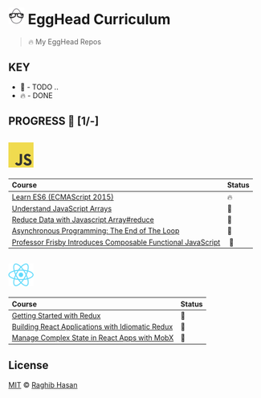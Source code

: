 # ![🥚 EH](./eH-logo.png) EggHead  Curriculum

> 🔥 My EggHead Repos

## KEY
* 🚧 - TODO ..
* 🔥 - DONE

## PROGRESS 🚀 [1/-]

## ![JS](./js-logo.png)

|    Course       |    Status  |
| :-------------  | :------------- |
| [Learn ES6 (ECMAScript 2015)](https://github.com/ragmha/eH-learn-es6) | 🔥 |
| [Understand JavaScript Arrays]() | 🚧 |
| [Reduce Data with Javascript Array#reduce]() | 🚧 |
| [Asynchronous Programming: The End of The Loop]() | 🚧 |
| [Professor Frisby Introduces Composable Functional JavaScript]() | 🚧 |


## ![REACT](./react-logo.png)

|    Course       |    Status  |
| :-------------  | :------------- |
| [Getting Started with Redux]() | 🚧 |
| [Building React Applications with Idiomatic Redux]() | 🚧 |
| [Manage Complex State in React Apps with MobX]() | 🚧 |


## License
[MIT](./license) © [Raghib Hasan](http://raghibm.com/)
